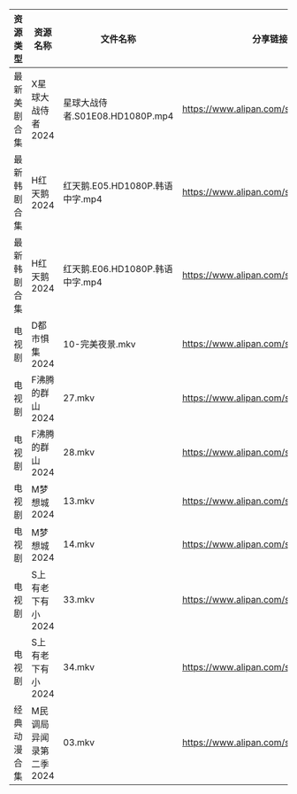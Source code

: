 | 资源类型   | 资源名称           | 文件名称                      | 分享链接                                 | 更新时间                |
| ------ | -------------- | ------------------------- | ------------------------------------ | ------------------- |
| 最新美剧合集 | X星球大战侍者2024    | 星球大战侍者.S01E08.HD1080P.mp4 | https://www.alipan.com/s/KrpFZazf3ra | 2024-07-18 12:06:45 |
| 最新韩剧合集 | H红天鹅2024       | 红天鹅.E05.HD1080P.韩语中字.mp4  | https://www.alipan.com/s/uPJ6snqgDy7 | 2024-07-18 12:05:40 |
| 最新韩剧合集 | H红天鹅2024       | 红天鹅.E06.HD1080P.韩语中字.mp4  | https://www.alipan.com/s/uPJ6snqgDy7 | 2024-07-18 12:05:39 |
| 电视剧    | D都市惧集2024      | 10-完美夜景.mkv               | https://www.alipan.com/s/3h7mz7XVT7D | 2024-07-18 12:05:20 |
| 电视剧    | F沸腾的群山2024     | 27.mkv                    | https://www.alipan.com/s/oytBTjjyRmF | 2024-07-18 12:05:24 |
| 电视剧    | F沸腾的群山2024     | 28.mkv                    | https://www.alipan.com/s/oytBTjjyRmF | 2024-07-18 12:05:23 |
| 电视剧    | M梦想城2024       | 13.mkv                    | https://www.alipan.com/s/3krVYvJuSK6 | 2024-07-18 00:05:48 |
| 电视剧    | M梦想城2024       | 14.mkv                    | https://www.alipan.com/s/3krVYvJuSK6 | 2024-07-18 00:05:47 |
| 电视剧    | S上有老下有小2024    | 33.mkv                    | https://www.alipan.com/s/GAgAoekUHew | 2024-07-18 00:06:02 |
| 电视剧    | S上有老下有小2024    | 34.mkv                    | https://www.alipan.com/s/GAgAoekUHew | 2024-07-18 00:06:02 |
| 经典动漫合集 | M民调局异闻录第二季2024 | 03.mkv                    | https://www.alipan.com/s/GJ8ZKfQsEVN | 2024-07-18 12:05:53 |
